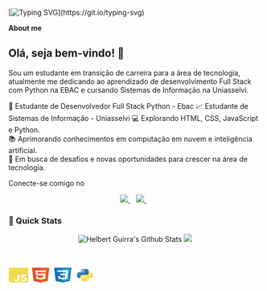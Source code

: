 [![Typing SVG](https://readme-typing-svg.herokuapp.com?font=Fira+Code&color=6793F7&size=22&center=true&vCenter=true&width=435&height=60&lines=Hi%2C+I'm+Helbert+Guirra!;Welcome+to+my+GitHub+profile!)](https://git.io/typing-svg)



**About me**
## Olá, seja bem-vindo! 👋  

Sou um estudante em transição de carreira para a área de tecnologia, atualmente me dedicando ao aprendizado de desenvolvimento Full Stack com Python na EBAC e cursando Sistemas de Informação na Uniasselvi.  

💼 Estudante de Desenvolvedor Full Stack Python - Ebac
📈 Estudante de Sistemas de Informação - Uniasselvi
💻 Explorando HTML, CSS, JavaScript e Python.  
📚 Aprimorando conhecimentos em computação em nuvem e inteligência artificial.  
🚀 Em busca de desafios e novas oportunidades para crescer na área de tecnologia.  

Conecte-se comigo no  



<p align='center'>
  <a href="https://github.com/helbert-guirra">
    <img src="https://img.shields.io/badge/github-%23121011.svg?&style=for-the-badge&logo=github&logoColor=white" />
  </a>&nbsp;&nbsp;
  <a href="https://www.linkedin.com/in/helbert-guirra-lisboa/">
    <img src="https://img.shields.io/badge/linkedin-%230077B5.svg?&style=for-the-badge&logo=linkedin&logoColor=white" />
  </a>&nbsp;&nbsp;
</p>

### 🚀 Quick Stats

<p align="center">
  <img width="490" src="https://github-readme-stats.vercel.app/api?username=helbert-guirra&show_icons=true&line_height=21&theme=dark" alt="Helbert Guirra's Github Stats" />
  <img width="400" src="https://github-readme-stats.vercel.app/api/top-langs/?username=helbert-guirra&layout=compact&theme=dark" />
</p>

<br/>

<div style="display: inline_block"><br>
  <img align="center" alt="helbert-Js" height="30" width="40" src="https://raw.githubusercontent.com/devicons/devicon/master/icons/javascript/javascript-plain.svg">
  <img align="center" alt="helbert-HTML" height="30" width="40" src="https://raw.githubusercontent.com/devicons/devicon/master/icons/html5/html5-original.svg">
  <img align="center" alt="helbert-CSS" height="30" width="40" src="https://raw.githubusercontent.com/devicons/devicon/master/icons/css3/css3-original.svg">
  <img align="center" alt="helbert-Python" height="30" width="40" src="https://raw.githubusercontent.com/devicons/devicon/master/icons/python/python-original.svg">
</div>




